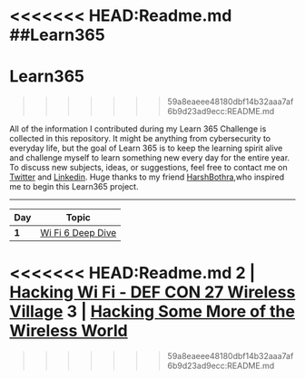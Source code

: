 <<<<<<< HEAD:Readme.md
##Learn365
=======
# Learn365
>>>>>>> 59a8eaeee48180dbf14b32aaa7af6b9d23ad9ecc:README.md

All of the information I contributed during my Learn 365 Challenge is collected in this repository. It might be anything from cybersecurity to everyday life, but the goal of Learn 365 is to keep the learning spirit alive and challenge myself to learn something new every day for the entire year. To discuss new subjects, ideas, or suggestions, feel free to contact me on [Twitter](https://mobile.twitter.com/rasal_somesh) and [Linkedin](https://www.linkedin.com/in/somesh-rasal/). Huge thanks to my friend [HarshBothra](https://mobile.twitter.com/harshbothra_),who inspired me to begin this Learn365 project.

___
Day | Topic
--- | ---
**1** |  [Wi Fi 6 Deep Dive](/Days/001.md)
<<<<<<< HEAD:Readme.md
**2** |  [Hacking Wi Fi - DEF CON 27 Wireless Village](/Days/002.md)
**3** |  [Hacking Some More of the Wireless World](/Days/003.md)
=======
>>>>>>> 59a8eaeee48180dbf14b32aaa7af6b9d23ad9ecc:README.md
